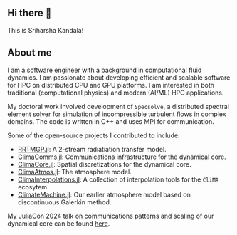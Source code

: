## Hi there 👋
This is Sriharsha Kandala!

## About me
I am a software engineer with a background in computational fluid dynamics. I am passionate about developing efficient and scalable software for HPC on distributed CPU and GPU platforms. I am interested in both traditional (computational physics) and modern (AI/ML) HPC applications.

My doctoral work involved development of `Specsolve`, a distributed spectral element solver for simulation of incompressible turbulent flows in complex
domains. The code is written in C++ and uses MPI for communication. 

Some of the open-source projects I contributed to include:
- [RRTMGP.jl](https://github.com/CliMA/RRTMGP.jl): A 2-stream radiatiation transfer model.
- [ClimaComms.jl](https://github.com/CliMA/ClimaComms.jl): Communications infrastructure for the dynamical core.
- [ClimaCore.jl](https://github.com/CliMA/ClimaCore.jl): Spatial discretizations for the dynamical core.
- [ClimaAtmos.jl](https://github.com/CliMA/ClimaAtmos.jl): The atmosphere model.
- [ClimaInterpolations.jl](https://github.com/CliMA/ClimaInterpolations.jl): A collection of interpolation tools for the `CliMA` ecosytem.
- [ClimateMachine.jl](https://github.com/CliMA/ClimateMachine.jl): Our earlier atmosphere model based on discontinuous Galerkin method.

My JuliaCon 2024 talk on communications patterns and scaling of our dynamical core can be found [here](https://www.youtube.com/watch?v=Zf49ukec-Rc).
<!--
**sriharshakandala/sriharshakandala** is a ✨ _special_ ✨ repository because its `README.md` (this file) appears on your GitHub profile.

Here are some ideas to get you started:

- 🔭 I’m currently working on ...
- 🌱 I’m currently learning ...
- 👯 I’m looking to collaborate on ...
- 🤔 I’m looking for help with ...
- 💬 Ask me about ...
- 📫 How to reach me: ...
- 😄 Pronouns: ...
- ⚡ Fun fact: ...
-->
